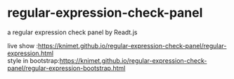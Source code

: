 # regular-expression-check-panel
a regular expression check panel by Readt.js

live show :https://knimet.github.io/regular-expression-check-panel/regular-expression.html<br>
style in bootstrap:https://knimet.github.io/regular-expression-check-panel/regular-expression-bootstrap.html
